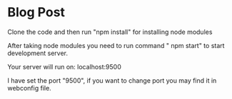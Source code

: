 # Blog Post

Clone the code and then run "npm install" for installing node modules

After taking node modules you need to run command " npm start" to start development server.

Your server will run on: localhost:9500

I have set the port "9500", if you want to change port you may find it in webconfig file.
